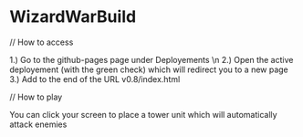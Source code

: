 # WizardWarBuild

// How to access

1.) Go to the github-pages page under Deployements
\n 2.) Open the active deployement (with the green check) which will redirect you to a new page
3.) Add to the end of the URL v0.8/index.html

// How to play

You can click your screen to place a tower unit which will automatically attack enemies


